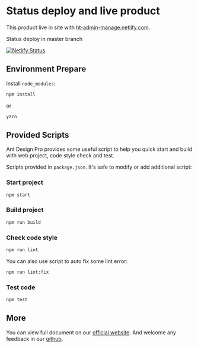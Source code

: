 
# Status deploy and live product
This product live in site with [ht-admin-manage.netlify.com](https://ht-admin-manage.netlify.com/).

Status deploy in master branch

[![Netlify Status](https://api.netlify.com/api/v1/badges/f9837b29-4462-4118-a1af-0bf06f245ccf/deploy-status)](https://app.netlify.com/sites/ht-admin-manage/deploys)

## Environment Prepare

Install `node_modules`:

```bash
npm install
```

or

```bash
yarn
```

## Provided Scripts

Ant Design Pro provides some useful script to help you quick start and build with web project, code style check and test.

Scripts provided in `package.json`. It's safe to modify or add additional script:

### Start project

```bash
npm start
```

### Build project

```bash
npm run build
```

### Check code style

```bash
npm run lint
```

You can also use script to auto fix some lint error:

```bash
npm run lint:fix
```

### Test code

```bash
npm test
```

## More

You can view full document on our [official website](https://pro.ant.design). And welcome any feedback in our [github](https://github.com/ant-design/ant-design-pro).
